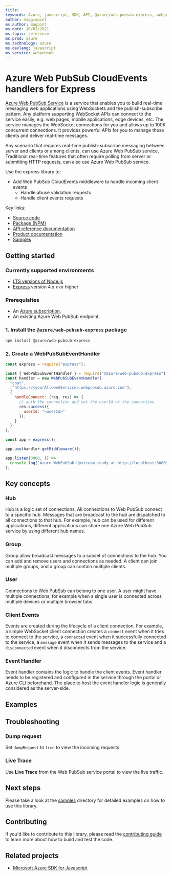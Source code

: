 ```yaml
---
title: 
keywords: Azure, javascript, SDK, API, @azure/web-pubsub-express, webpubsub
author: maggiepint
ms.author: magpint
ms.date: 10/02/2021
ms.topic: reference
ms.prod: azure
ms.technology: azure
ms.devlang: javascript
ms.service: webpubsub
---
```


# Azure Web PubSub CloudEvents handlers for Express

[Azure Web PubSub Service](https://aka.ms/awps/doc) is a service that enables you to build real-time messaging web applications using WebSockets and the publish-subscribe pattern. Any platform supporting WebSocket APIs can connect to the service easily, e.g. web pages, mobile applications, edge devices, etc. The service manages the WebSocket connections for you and allows up to 100K concurrent connections. It provides powerful APIs for you to manage these clients and deliver real-time messages.

Any scenario that requires real-time publish-subscribe messaging between server and clients or among clients, can use Azure Web PubSub service. Traditional real-time features that often require polling from server or submitting HTTP requests, can also use Azure Web PubSub service.

Use the express library to:

- Add Web PubSub CloudEvents middleware to handle incoming client events
  - Handle abuse validation requests
  - Handle client events requests
  
Key links:
- [Source code](https://github.com/Azure/azure-sdk-for-js/blob/main/sdk/web-pubsub/web-pubsub-express)
- [Package (NPM)](https://www.npmjs.com/package/@azure/web-pubsub-express)
- [API reference documentation](https://aka.ms/awps/sdk/js)
- [Product documentation](https://aka.ms/awps/doc)
- [Samples][samples_ref]

## Getting started

### Currently supported environments

- [LTS versions of Node.js](https://nodejs.org/about/releases/)
- [Express](https://expressjs.com/) version 4.x.x or higher

### Prerequisites

- An [Azure subscription][azure_sub].
- An existing Azure Web PubSub endpoint.

### 1. Install the `@azure/web-pubsub-express` package

```bash
npm install @azure/web-pubsub-express
```

### 2. Create a WebPubSubEventHandler

```js
const express = require("express");

const { WebPubSubEventHandler } = require("@azure/web-pubsub-express");
const handler = new WebPubSubEventHandler(
  "chat",
  ["https://<yourAllowedService>.webpubsub.azure.com"],
  {
    handleConnect: (req, res) => {
      // auth the connection and set the userId of the connection
      res.success({
        userId: "<userId>"
      });
    }
  }
);

const app = express();

app.use(handler.getMiddleware());

app.listen(3000, () =>
  console.log(`Azure WebPubSub Upstream ready at http://localhost:3000${handler.path}`)
);
```

## Key concepts

### Hub

Hub is a logic set of connections. All connections to Web PubSub connect to a specific hub. Messages that are broadcast to the hub are dispatched to all connections to that hub. For example, hub can be used for different applications, different applications can share one Azure Web PubSub service by using different hub names.

### Group

Group allow broadcast messages to a subset of connections to the hub. You can add and remove users and connections as needed. A client can join multiple groups, and a group can contain multiple clients.

### User

Connections to Web PubSub can belong to one user. A user might have multiple connections, for example when a single user is connected across multiple devices or multiple browser tabs.

### Client Events

Events are created during the lifecycle of a client connection. For example, a simple WebSocket client connection creates a `connect` event when it tries to connect to the service, a `connected` event when it successfully connected to the service, a `message` event when it sends messages to the service and a `disconnected` event when it disconnects from the service.

### Event Handler

Event handler contains the logic to handle the client events. Event handler needs to be registered and configured in the service through the portal or Azure CLI beforehand. The place to host the event handler logic is generally considered as the server-side.

## Examples

## Troubleshooting

### Dump request

Set `dumpRequest` to `true` to view the incoming requests.

### Live Trace

Use **Live Trace** from the Web PubSub service portal to view the live traffic.

## Next steps

Please take a look at the
[samples][samples_ref]
directory for detailed examples on how to use this library.

## Contributing

If you'd like to contribute to this library, please read the [contributing guide](https://github.com/Azure/azure-sdk-for-js/blob/main/CONTRIBUTING.md) to learn more about how to build and test the code.

## Related projects

- [Microsoft Azure SDK for Javascript](https://github.com/Azure/azure-sdk-for-js)

[azure_sub]: https://azure.microsoft.com/free/
[samples_ref]: https://github.com/Azure/azure-webpubsub/tree/main/samples

